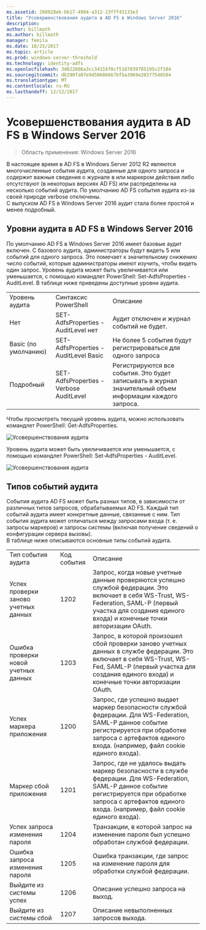```yaml
---
ms.assetid: 208928eb-bb17-4984-a312-23fff43133e3
title: "Усовершенствования аудита в AD FS в Windows Server 2016"
description: 
author: billmath
ms.author: billmath
manager: femila
ms.date: 10/25/2017
ms.topic: article
ms.prod: windows-server-threshold
ms.technology: identity-adfs
ms.openlocfilehash: 3d622686a3cc34316f0cf5187839785195c2f104
ms.sourcegitcommit: db290fa07e9d50686667bfba3969e20377548504
ms.translationtype: MT
ms.contentlocale: ru-RU
ms.lasthandoff: 12/12/2017
---
```

# <a name="auditing-enhancements-to-ad-fs-in-windows-server-2016"></a>Усовершенствования аудита в AD FS в Windows Server 2016

>Область применения: Windows Server 2016

В настоящее время в AD FS в Windows Server 2012 R2 являются многочисленные события аудита, созданные для одного запроса и содержит важные сведения о журнале в или маркером действия либо отсутствуют (в некоторых версиях AD FS) или распределены на несколько событий аудита. По умолчанию AD FS события аудита из-за своей природе verbose отключены.  
    С выпуском AD FS в Windows Server 2016 аудит стала более простой и менее подробный.  
  
## <a name="auditing-levels-in-ad-fs-for-windows-server-2016"></a>Уровни аудита в AD FS в Windows Server 2016  
По умолчанию AD FS в Windows Server 2016 имеет базовые аудит включен.  С базового аудита, администраторы будут видеть 5 или событий для одного запроса.  Это помечает к значительному снижению число событий, которые администраторы имеют изучить, чтобы видеть один запрос.   Уровень аудита может быть увеличивается или уменьшается, с помощью командлет PowerShell: Set-AdfsProperties - AuditLevel.  В таблице ниже приведены доступные уровни аудита.  
  
||||  
|-|-|-|  
|Уровень аудита|Синтаксис PowerShell|Описание|  
|Нет|SET-AdfsProperties - AuditLevel нет|Аудит отключен и журнал событий не будет.|  
|Basic (по умолчанию)|SET-AdfsProperties - AuditLevel Basic|Не более 5 события будут регистрироваться для одного запроса|  
|Подробный|SET-AdfsProperties - Verbose AuditLevel|Регистрируются все события.  Это будет записывать в журнал значительный объем информации каждого запроса.|  
  
Чтобы просмотреть текущий уровень аудита, можно использовать командлет PowerShell: Get-AdfsProperties.  
  
![Усовершенствования аудита](media/Auditing-Enhancements-to-AD-FS-in-Windows-Server-2016/ADFS_Audit_1.PNG)  
  
Уровень аудита может быть увеличивается или уменьшается, с помощью командлет PowerShell: Set-AdfsProperties - AuditLevel.  
  
![Усовершенствования аудита](media/Auditing-Enhancements-to-AD-FS-in-Windows-Server-2016/ADFS_Audit_2.png)  
  
## <a name="types-of-audit-events"></a>Типов событий аудита  
События аудита AD FS может быть разных типов, в зависимости от различных типов запросов, обрабатываемых AD FS. Каждый тип событий аудита имеет конкретные данные, связанные с ним.  Тип события аудита может отличаться между запросами входа (т. е. запросы маркеров) и запросы системы (включая получение сведений о конфигурации сервера вызовы).    
  В таблице ниже описываются основные типы событий аудита.  
  
||||  
|-|-|-|  
|Тип события аудита|Код события|Описание|  
|Успех проверки заново учетных данных|1202|Запрос, когда новые учетные данные проверяются успешно службой федерации. Это включает в себя WS-Trust, WS-Federation, SAML-P (первый участка для создания единого входа) и конечные точки авторизации OAuth.|  
|Ошибка проверки новой учетных данных|1203|Запрос, в которой произошел сбой проверки заново учетных данных в службе федерации. Это включает в себя WS-Trust, WS-Fed, SAML-P (первый участка для создания единого входа) и конечные точки авторизации OAuth.|  
|Успех маркера приложения|1200|Запрос, где успешно выдает маркер безопасности службой федерации. Для WS-Federation, SAML-P данное событие регистрируется при обработке запроса с артефактов единого входа. (например, файл cookie единого входа).|  
|Маркер сбой приложения|1201|Запрос, где не удалось выдать маркер безопасности в службе федерации. Для WS-Federation, SAML-P данное событие регистрируется при обработке запроса с артефактов единого входа. (например, файл cookie единого входа).|  
|Успех запроса изменения пароля|1204|Транзакции, в которой запрос на изменение пароля был успешно обработан службой федерации.|  
|Ошибка запроса изменения пароля|1205|Ошибка транзакции, где запрос на изменение пароля для обработки службой федерации.| 
|Выйдите из системы успех|1206|Описание успешно запроса на выход.|  
|Выйдите из системы сбой|1207|Описание невыполненных запросов выхода.|  

  


